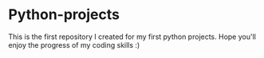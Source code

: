 # Python-projects
This is the first repository I created for my first python projects. Hope you'll enjoy the progress of my coding skills :)

